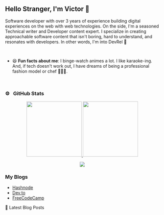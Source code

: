 ## Hello Stranger, I'm Victor 👋

Software developer with over 3 years of experience building digital experiences on the web with web technologies. On the side, I'm a seasoned Technical writer and Developer content expert. I specialize in creating approachable software content that isn't boring, hard to understand, and resonates with developers. In other words, I'm into DevRel 🥑

<br/>

- 😆 **Fun facts about me**: I binge-watch animes a lot. I like karaoke-ing. And, if tech doesn't work out, I have dreams of being a professional fashion model or chef 👨🏽‍🍳.

<br/>

### ⚙️ &nbsp; GitHub Stats

<p align="center">
<a href="https://github.com/victor-cody">
<img height="180em" src="https://github-readme-stats-eight-theta.vercel.app/api?username=victor-cody&show_icons=true&theme=algolia&include_all_commits=true&count_private=true"/>
<img height="180em" src="https://github-readme-stats-eight-theta.vercel.app/api/top-langs/?username=victor-cody&layout=compact&langs_count=8&theme=algolia"/>
</a>
</p>

<p align="center">
<img src="https://komarev.com/ghpvc/?username=victor-cody&color=blueviolet&style=flat">
</p>

### My Blogs
- [Hashnode](https://vickyikechukwu.hashnode.dev/)
- [Dev,to](https://dev.to/mr_victor)
- [FreeCodeCamp](https://www.freecodecamp.org/news/author/victor-ikechukwu/)

📘 Latest Blog Posts

<!-- HASHNODE_BLOG:START -->
<!-- HASHNODE_BLOG:END -->
